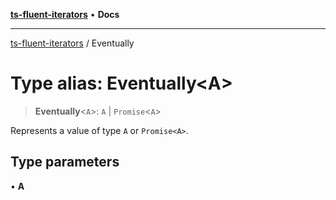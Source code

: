 [**ts-fluent-iterators**](../README.md) • **Docs**

---

[ts-fluent-iterators](../README.md) / Eventually

# Type alias: Eventually\<A\>

> **Eventually**\<`A`\>: `A` \| `Promise`\<`A`\>

Represents a value of type `A` or `Promise<A>`.

## Type parameters

• **A**
